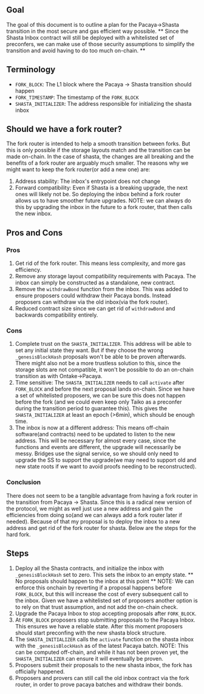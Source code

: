 ## Goal

The goal of this document is to outline a plan for the Pacaya->Shasta transition in the most secure and gas efficient way possible. ** Since the Shasta Inbox contract will still be deployed with a whitelisted set of preconfers, we can make use of those security assumptions to simplify the transition and avoid having to do too much on-chain. **

## Terminology

- `FORK_BLOCK`: The L1 block where the Pacaya -> Shasta transition should happen
- `FORK_TIMESTAMP`: The timestamp of the `FORK_BLOCK`
- `SHASTA_INITIALIZER`: The address responsible for initializing the shasta inbox

## Should we have a fork router?

The fork router is intended to help a smooth transition between forks. But this is only possible if the storage layouts match and the transition can be made on-chain. In the case of shasta, the changes are all breaking and the benefits of a fork router are arguably much smaller.
The reasons why we might want to keep the fork router(or add a new one) are:

1. Address stability: The inbox's entrypoint does not change
2. Forward compatibility: Even if Shasta is a breaking upgrade, the next ones will likely not be. So deploying the inbox behind a fork router allows us to have smoother future upgrades.
   NOTE: we can always do this by upgrading the inbox in the future to a fork router, that then calls the new inbox.

## Pros and Cons

### Pros

1. Get rid of the fork router. This means less complexity, and more gas efficiency.
2. Remove any storage layout compatibility requirements with Pacaya. The inbox can simply be constructed as a standalone, new contract.
3. Remove the `withdrawBond` function from the inbox. This was added to ensure proposers could withdraw their Pacaya bonds. Instead proposers can withdraw via the old inbox(via the fork router).
4. Reduced contract size since we can get rid of `withdrawBond` and backwards compatibility entirely.

### Cons

1. Complete trust on the `SHASTA_INITIALIZER`. This address will be able to set any initial state they want. But if they choose the wrong `_genesisBlockHash` proposals won't be able to be proven afterwards. There might also not be a more trustless solution to this, since the storage slots are not compatible, it won't be possible to do an on-chain transition as with Ontake->Pacaya.
2. Time sensitive: The `SHASTA_INITIALIZER` needs to call `activate` after `FORK_BLOCK` and before the next proposal lands on-chain. Since we have a set of whitelisted proposers, we can be sure this does not happen before the fork (and we could even keep only Taiko as a preconfer during the transition period to guarantee this). This gives the `SHASTA_INITIALIZER` at least an epoch (>6min), which should be enough time.
3. The inbox is now at a different address: This means off-chain software(and contracts) need to be updated to listen to the new address. This will be necessary for almost every case, since the functions and events are different, the upgrade will necessarily be messy. Bridges use the signal service, so we should only need to upgrade the SS to support the upgrade(we may need to support old and new state roots if we want to avoid proofs needing to be reconstructed).

### Conclusion

There does not seem to be a tangible advantage from having a fork router in the transition from Pacaya -> Shasta. Since this is a radical new version of the protocol, we might as well just use a new address and gain the efficiencies from doing so(and we can always add a fork router later if needed). Because of that my proposal is to deploy the inbox to a new address and get rid of the fork router for shasta. Below are the steps for the hard fork.

## Steps

1. Deploy all the Shasta contracts, and initialize the inbox with `_genesisBlockHash` set to zero. This sets the inbox to an empty state. ** No proposals should happen to the inbox at this point **
   NOTE: We can enforce this onchain by reverting if a proposal happens before `FORK_BLOCK`, but this will increase the cost of every subsequent call to the inbox. Given we have a whitelisted set of proposers another option is to rely on that trust assumption, and not add the on-chain check.
2. Upgrade the Pacaya Inbox to stop accepting proposals after `FORK_BLOCK`.
3. At `FORK_BLOCK` proposers stop submitting proposals to the Pacaya Inbox. This ensures we have a reliable state. After this moment proposers should start preconfing with the new shasta block structure.
4. The `SHASTA_INITIALIZER` calls the `activate` function on the shasta inbox with the `_genesisBlockHash` as of the latest Pacaya batch.
   NOTE: This can be computed off-chain, and while it has not been proven yet, the `SHASTA_INITIALIZER` can ensure it will eventually be proven.
5. Proposers submit their proposals to the new shasta inbox, the fork has officially happened.
6. Proposers and provers can still call the old inbox contract via the fork router, in order to prove pacaya batches and withdraw their bonds.
